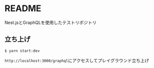 # README

Nest.jsとGraphQLを使用したテストリポジトリ

## 立ち上げ
```
$ yarn start:dev
```

`http://localhost:3000/graphql`にアクセスしてプレイグラウンド立ち上げ

